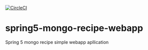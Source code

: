 [![CircleCI](https://circleci.com/gh/twolak88/spring5-mongo-recipe-webapp.svg?style=svg&circle-token=8db365c0b37e92ed1f8cd1320aa3d78ba6836c29)](https://app.circleci.com/pipelines/github/twolak88/spring5-mongo-recipe-webapp?branch=master)

# spring5-mongo-recipe-webapp
Spring 5 mongo recipe simple webapp apllication
